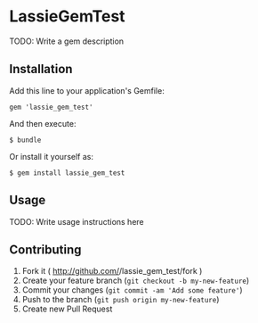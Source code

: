 # LassieGemTest

TODO: Write a gem description

## Installation

Add this line to your application's Gemfile:

    gem 'lassie_gem_test'

And then execute:

    $ bundle

Or install it yourself as:

    $ gem install lassie_gem_test

## Usage

TODO: Write usage instructions here

## Contributing

1. Fork it ( http://github.com/<my-github-username>/lassie_gem_test/fork )
2. Create your feature branch (`git checkout -b my-new-feature`)
3. Commit your changes (`git commit -am 'Add some feature'`)
4. Push to the branch (`git push origin my-new-feature`)
5. Create new Pull Request

